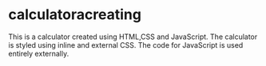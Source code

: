 # calculatoracreating

This is a calculator created using HTML,CSS and JavaScript. The calculator is styled using inline and external CSS. The code for JavaScript is used entirely externally.
